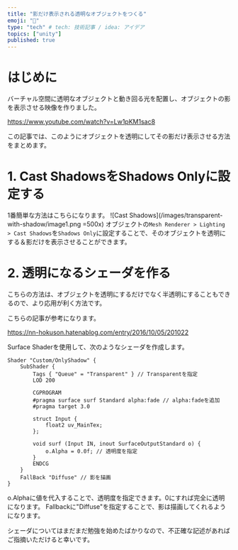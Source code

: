 ```yaml
---
title: "影だけ表示される透明なオブジェクトをつくる"
emoji: "🫥"
type: "tech" # tech: 技術記事 / idea: アイデア
topics: ["unity"]
published: true
---
```

# はじめに
バーチャル空間に透明なオブジェクトと動き回る光を配置し、オブジェクトの影を表示させる映像を作りました。

https://www.youtube.com/watch?v=Lw1pKM1sac8

この記事では、このようにオブジェクトを透明にしてその影だけ表示させる方法をまとめます。

# 1. Cast ShadowsをShadows Onlyに設定する
1番簡単な方法はこちらになります。
![Cast Shadows](/images/transparent-with-shadow/image1.png =500x)
オブジェクトの`Mesh Renderer > Lighting > Cast Shadows`を`Shadows Only`に設定することで、そのオブジェクトを透明にする＆影だけを表示させることができます。

# 2. 透明になるシェーダを作る
こちらの方法は、オブジェクトを透明にするだけでなく半透明にすることもできるので、より応用が利く方法です。

こちらの記事が参考になります。

https://nn-hokuson.hatenablog.com/entry/2016/10/05/201022

Surface Shaderを使用して、次のようなシェーダを作成します。

```hlsl:OnlyShadow.shader
Shader "Custom/OnlyShadow" {
	SubShader {
		Tags { "Queue" = "Transparent" } // Transparentを指定
		LOD 200

		CGPROGRAM
		#pragma surface surf Standard alpha:fade // alpha:fadeを追加 
		#pragma target 3.0

		struct Input {
			float2 uv_MainTex;
		};

		void surf (Input IN, inout SurfaceOutputStandard o) {
			o.Alpha = 0.0f;	// 透明度を指定
		}
		ENDCG
	}
	FallBack "Diffuse" // 影を描画
}
```
o.Alphaに値を代入することで、透明度を指定できます。0にすれば完全に透明になります。
Fallbackに"Diffuse"を指定することで、影は描画してくれるようになります。

シェーダについてはまだまだ勉強を始めたばかりなので、不正確な記述があればご指摘いただけると幸いです。


